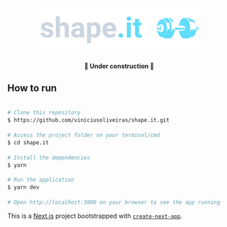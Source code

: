 <h1 align="center">
  <img alt="shape.it" title="shape.it" src=".github/logo.png" />
</h1>

<h4 align='center'>🚧 Under construction 🚧</h4>

## How to run

```bash

# Clone this repository
$ https://github.com/viniciusoliveiras/shape.it.git

# Access the project folder on your terminal/cmd
$ cd shape.it

# Install the dependencies
$ yarn

# Run the application
$ yarn dev

# Open http://localhost:3000 on your browser to see the app running

```
This is a [Next.js](https://nextjs.org/) project bootstrapped with [`create-next-app`](https://github.com/vercel/next.js/tree/canary/packages/create-next-app).
